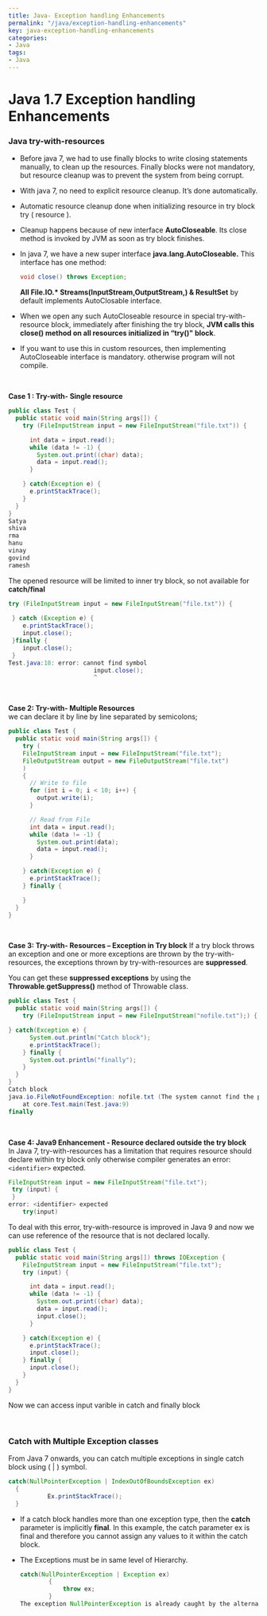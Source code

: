```yaml
---
title: Java- Exception handling Enhancements
permalink: "/java/exception-handling-enhancements"
key: java-exception-handling-enhancements
categories:
- Java
tags:
- Java
---
```


Java 1.7 Exception handling Enhancements 
============================================

### Java try-with-resources

-   Before java 7, we had to use finally blocks to write closing statements
    manually, to clean up the resources. Finally blocks were not mandatory, but
    resource cleanup was to prevent the system from being corrupt.

-   With java 7, no need to explicit resource cleanup. It’s done automatically.

-   Automatic resource cleanup done when initializing resource in try block try
    ( resource ).

-   Cleanup happens because of new interface **AutoCloseable**. Its close method
    is invoked by JVM as soon as try block finishes.

-   In java 7, we have a new super interface **java.lang.AutoCloseable.** This
    interface has one method:
    ```java
    void close() throws Exception;
    ```
    **All File.IO.\* Streams(InputStream,OutputStream,) & ResultSet** by default
    implements AutoClosable interface.

-   When we open any such AutoCloseable resource in special try-with-resource
    block, immediately after finishing the try block, **JVM calls this close()
    method on all resources initialized in “try()" block**.

-   If you want to use this in custom resources, then implementing AutoCloseable
    interface is mandatory. otherwise program will not compile.

<br>

**Case 1 : Try-with- Single resource**
```java
public class Test {
  public static void main(String args[]) {
    try (FileInputStream input = new FileInputStream("file.txt")) {

      int data = input.read();
      while (data != -1) {
        System.out.print((char) data);
        data = input.read();
      }

    } catch(Exception e) {
      e.printStackTrace();
    }
  }
}
Satya
shiva
rma
hanu
vinay
govind
ramesh
```


The opened resource will be limited to inner try block, so not available for
**catch/final**
```java
try (FileInputStream input = new FileInputStream("file.txt")) {
 
 } catch (Exception e) { 	 
 	e.printStackTrace();
 	input.close();
 }finally {
 	input.close();
 }
Test.java:18: error: cannot find symbol
                        input.close();
                        ^
```

<br>

**Case 2: Try-with- Multiple Resources**  
we can declare it by line by line separated by semicolons;
```java
public class Test {
  public static void main(String args[]) {
    try (
    FileInputStream input = new FileInputStream("file.txt");
    FileOutputStream output = new FileOutputStream("file.txt")
    ) 
    {
      // Write to file
      for (int i = 0; i < 10; i++) {
        output.write(i);
      }

      // Read from File
      int data = input.read();
      while (data != -1) {
        System.out.print(data);
        data = input.read();
      }

    } catch(Exception e) {
      e.printStackTrace();
    } finally {

    }
  }
}
```
<br>

**Case 3: Try-with- Resources – Exception in Try block**
If a try block throws an exception and one or more exceptions are thrown by the
try-with-resources, the exceptions thrown by try-with-resources are
**suppressed**.

You can get these **suppressed exceptions** by using the
**Throwable**.**getSuppress()** method of Throwable class.
```java
public class Test {
  public static void main(String args[]) {
    try (FileInputStream input = new FileInputStream("nofile.txt");) {

} catch(Exception e) {
      System.out.println("Catch block");
      e.printStackTrace();
    } finally {
      System.out.println("finally");
    }
  }
}
Catch block
java.io.FileNotFoundException: nofile.txt (The system cannot find the path specified)	
	at core.Test.main(Test.java:9)
finally
```

<br>

**Case 4: Java9 Enhancement - Resource declared outside the try block**  
In Java 7, try-with-resources has a limitation that requires resource should
declare within try block only otherwise compiler generates an error:
`<identifier>` expected.
```java
FileInputStream input = new FileInputStream("file.txt");
 try (input) {
 }
error: <identifier> expected
    try(input)
```
To deal with this error, try-with-resource is improved in Java 9 and now we can
use reference of the resource that is not declared locally.
```java
public class Test {
  public static void main(String args[]) throws IOException {
    FileInputStream input = new FileInputStream("file.txt");
    try (input) {

      int data = input.read();
      while (data != -1) {
        System.out.print((char) data);
        data = input.read();
        input.close();
      }

    } catch(Exception e) {
      e.printStackTrace();
      input.close();
    } finally {
      input.close();
    }
  }
}
```
Now we can access input varible in catch and finally block

<br>

### Catch with Multiple Exception classes

From Java 7 onwards, you can catch multiple exceptions in single catch block
using ( \| ) symbol.
```java
catch(NullPointerException | IndexOutOfBoundsException ex)
  {
           Ex.printStackTrace();
  }
```


-   If a catch block handles more than one exception type, then the **catch**
    parameter is implicitly **final**. In this example,
    the catch parameter ex is final and therefore you cannot assign any values
    to it within the catch block.

-   The Exceptions must be in same level of Hierarchy.
    ```java
    catch(NullPointerException | Exception ex)
            {
                throw ex;
            }
    The exception NullPointerException is already caught by the alternative
    ```
